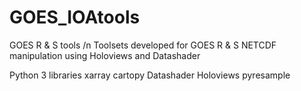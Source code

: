 # GOES_IOAtools
GOES R &amp; S tools /n
Toolsets developed for GOES R & S NETCDF manipulation using Holoviews and Datashader

Python 3 libraries
xarray
cartopy
Datashader
Holoviews
pyresample
